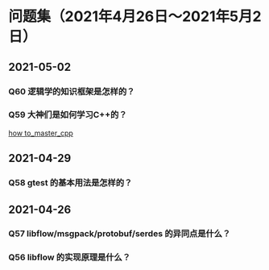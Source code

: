 # 问题集（2021年4月26日～2021年5月2日）

## 2021-05-02

### Q60 逻辑学的知识框架是怎样的？

### Q59 大神们是如何学习C++的？

[how to_master_cpp](https://github.com/whl1729/note/tree/master/method/programming/how_to_master_cpp.md)

## 2021-04-29

### Q58 gtest 的基本用法是怎样的？

## 2021-04-26

### Q57 libflow/msgpack/protobuf/serdes 的异同点是什么？

### Q56 libflow 的实现原理是什么？
